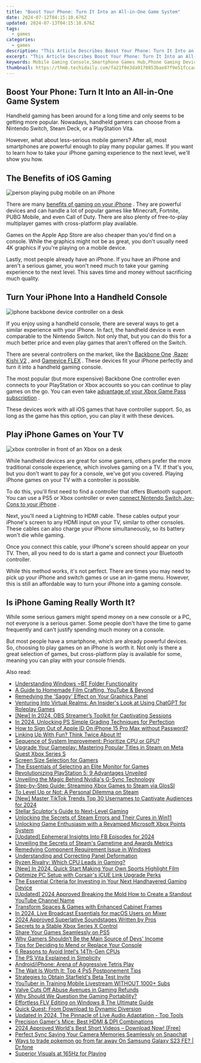 ```yaml
---
title: "Boost Your Phone: Turn It Into an All-in-One Game System"
date: 2024-07-12T04:15:10.676Z
updated: 2024-07-13T04:15:10.676Z
tags:
  - games
categories:
  - games
description: "This Article Describes Boost Your Phone: Turn It Into an All-in-One Game System"
excerpt: "This Article Describes Boost Your Phone: Turn It Into an All-in-One Game System"
keywords: Mobile Gaming Console,Smartphone Games Hub,Phone Gaming Device,All-in-One Mobile Entertainment,Portable Game System for Your Phone,Innovative Smartphone Gaming Experience,Multi-Functional Mobile Device Gaming
thumbnail: https://thmb.techidaily.com/fa21f0e3da9170853bae87f9e51fccaaee500ab182029f2762037858bef47cd1.jpg
---
```


## Boost Your Phone: Turn It Into an All-in-One Game System

 Handheld gaming has been around for a long time and only seems to be getting more popular. Nowadays, handheld gamers can choose from a Nintendo Switch, Steam Deck, or a PlayStation Vita.

 However, what about less-serious mobile gamers? After all, most smartphones are powerful enough to play many popular games. If you want to learn how to take your iPhone gaming experience to the next level, we'll show you how.

## The Benefits of iOS Gaming
![person playing pubg mobile on an iPhone](https://static1.makeuseofimages.com/wordpress/wp-content/uploads/2023/08/iphone-gameplay.jpg)

 There are many [benefits of gaming on your iPhone](https://www.makeuseof.com/reasons-to-game-on-iphone-pro-max/) . They are powerful devices and can handle a lot of popular games like Minecraft, Fortnite, PUBG Mobile, and even Call of Duty. There are also plenty of free-to-play multiplayer games with cross-platform play available.

 Games on the Apple App Store are also cheaper than you'd find on a console. While the graphics might not be as great, you don't usually need 4K graphics if you're playing on a mobile device.

 Lastly, most people already have an iPhone. If you have an iPhone and aren't a serious gamer, you won't need much to take your gaming experience to the next level. This saves time and money without sacrificing much quality.

## Turn Your iPhone Into a Handheld Console
![iphone backbone device controller on a desk](https://static1.makeuseofimages.com/wordpress/wp-content/uploads/2023/08/iphone-backbone-device-controller.jpg)

 If you enjoy using a handheld console, there are several ways to get a similar experience with your iPhone. In fact, the handheld device is even comparable to the Nintendo Switch. Not only that, but you can do this for a much better price and even play games that aren't offered on the Switch.

 There are several controllers on the market, like the [Backbone One](https://playbackbone.com/products/backbone-one/) ,[Razer Kishi V2](https://www.amazon.com/Razer-Mobile-Gaming-Controller-iPhone-Smartphone/dp/B0B16PJ31L/?tag=muo-v2-17ctmns-20&ascsubtag=UUmuoUeUpU2028571&asc%5Frefurl=https%3A%2F%2Fwww.makeuseof.com%2Fhow-to-turn-iphone-into-gaming-console%2F&asc%5Fcampaign=Evergreen) , and [Gamevice FLEX](https://gamevice.com/products/flex-for-iphone) . These devices fit your iPhone perfectly and turn it into a handheld gaming console.

 The most popular (but more expensive) Backbone One controller even connects to your PlayStation or Xbox accounts so you can continue to play games on the go. You can even take [advantage of your Xbox Game Pass subscription](https://www.makeuseof.com/reasons-to-get-xbox-game-pass/) .

 These devices work with all iOS games that have controller support. So, as long as the game has this option, you can play it with these devices.

## Play iPhone Games on Your TV
![xbox controller in front of an Xbox on a desk](https://static1.makeuseofimages.com/wordpress/wp-content/uploads/2023/08/xbox-controller.jpg)

 While handheld devices are great for some gamers, others prefer the more traditional console experience, which involves gaming on a TV. If that's you, but you don't want to pay for a console, we've got you covered. Playing iPhone games on your TV with a controller is possible.

 To do this, you'll first need to find a controller that offers Bluetooth support. You can use a PS5 or Xbox controller or even [connect Nintendo Switch Joy-Cons to your iPhone](https://www.makeuseof.com/how-to-connect-joy-cons-to-iphone/) .

 Next, you'll need a Lightning to HDMI cable. These cables output your iPhone's screen to any HDMI input on your TV, similar to other consoles. These cables can also charge your iPhone simultaneously, so its battery won't die while gaming.

 Once you connect this cable, your iPhone's screen should appear on your TV. Then, all you need to do is start a game and connect your Bluetooth controller.

 While this method works, it's not perfect. There are times you may need to pick up your iPhone and switch games or use an in-game menu. However, this is still an affordable way to turn your iPhone into a gaming console.

## Is iPhone Gaming Really Worth It?

 While some serious gamers might spend money on a new console or a PC, not everyone is a serious gamer. Some people don't have the time to game frequently and can't justify spending much money on a console.

 But most people have a smartphone, which are already powerful devices. So, choosing to play games on an iPhone is worth it. Not only is there a great selection of games, but cross-platform play is available for some, meaning you can play with your console friends.


<ins class="adsbygoogle"
     style="display:block"
     data-ad-format="autorelaxed"
     data-ad-client="ca-pub-7571918770474297"
     data-ad-slot="1223367746"></ins>



<ins class="adsbygoogle"
     style="display:block"
     data-ad-client="ca-pub-7571918770474297"
     data-ad-slot="8358498916"
     data-ad-format="auto"
     data-full-width-responsive="true"></ins>



<span class="atpl-alsoreadstyle">Also read:</span>
<div><ul>
<li><a href="https://win11.techidaily.com/understanding-windows-bt-folder-functionality/"><u>Understanding Windows ~BT Folder Functionality</u></a></li>
<li><a href="https://youtube-videos.techidaily.com/a-guide-to-homemade-film-crafting-youtube-and-beyond/"><u>A Guide to Homemade Film Crafting, YouTube & Beyond</u></a></li>
<li><a href="https://games-able.techidaily.com/remedying-the-saggy-effect-on-your-graphics-panel/"><u>Remedying the 'Saggy' Effect on Your Graphics Panel</u></a></li>
<li><a href="https://games-able.techidaily.com/venturing-into-virtual-realms-an-insiders-look-at-using-chatgpt-for-roleplay-games/"><u>Venturing Into Virtual Realms: An Insider's Look at Using ChatGPT for Roleplay Games</u></a></li>
<li><a href="https://remote-screen-capture.techidaily.com/new-in-2024-obs-streamers-toolkit-for-captivating-sessions/"><u>[New] In 2024, OBS Streamer’s Toolkit for Captivating Sessions</u></a></li>
<li><a href="https://some-approaches.techidaily.com/in-2024-unlocking-ps-simple-grading-techniques-for-perfection/"><u>In 2024, Unlocking PS  Simple Grading Techniques for Perfection</u></a></li>
<li><a href="https://apple-account.techidaily.com/how-to-sign-out-of-apple-id-on-iphone-15-pro-max-without-password-by-drfone-ios/"><u>How to Sign Out of Apple ID On iPhone 15 Pro Max without Password?</u></a></li>
<li><a href="https://games-able.techidaily.com/1719169077022-linking-up-with-fun-think-twice-about-it/"><u>Linking Up With Fun? Think Twice About It!</u></a></li>
<li><a href="https://games-able.techidaily.com/sequence-of-system-improvement-prioritize-cpu-or-gpu/"><u>Sequence of System Improvement: Prioritize CPU or GPU?</u></a></li>
<li><a href="https://games-able.techidaily.com/upgrade-your-gameplay-mastering-popular-titles-in-steam-on-meta-quest-xbox-series-s/"><u>Upgrade Your Gameplay: Mastering Popular Titles in Steam on Meta Quest Xbox Series S</u></a></li>
<li><a href="https://games-able.techidaily.com/screen-size-selection-for-gamers/"><u>Screen Size Selection for Gamers</u></a></li>
<li><a href="https://games-able.techidaily.com/the-essentials-of-selecting-an-elite-monitor-for-games/"><u>The Essentials of Selecting an Elite Monitor for Games</u></a></li>
<li><a href="https://games-able.techidaily.com/revolutionizing-playstation-5-9-advantages-unveiled/"><u>Revolutionizing PlayStation 5: 9 Advantages Unveiled</u></a></li>
<li><a href="https://games-able.techidaily.com/unveiling-the-magic-behind-nvidias-g-sync-technology/"><u>Unveiling the Magic Behind Nvidia's G-Sync Technology</u></a></li>
<li><a href="https://games-able.techidaily.com/step-by-step-guide-streaming-xbox-games-to-steam-via-glossi/"><u>Step-by-Step Guide: Streaming Xbox Games to Steam via GlosSI</u></a></li>
<li><a href="https://games-able.techidaily.com/to-level-up-or-not-a-personal-dilemma-on-steam/"><u>To Level Up or Not: A Personal Dilemma on Steam</u></a></li>
<li><a href="https://tiktok-video-recordings.techidaily.com/new-master-tiktok-trends-top-30-usernames-to-captivate-audiences-for-2024/"><u>[New] Master TikTok Trends  Top 30 Usernames to Captivate Audiences for 2024</u></a></li>
<li><a href="https://games-able.techidaily.com/stellar-sculptors-guide-to-next-level-gaming/"><u>Stellar Sculptor's Guide to Next-Level Gaming</u></a></li>
<li><a href="https://games-able.techidaily.com/unlocking-the-secrets-of-steam-errors-and-their-cures-in-win11/"><u>Unlocking the Secrets of Steam Errors and Their Cures in Win11</u></a></li>
<li><a href="https://games-able.techidaily.com/unlocking-game-enthusiasm-with-a-revamped-microsoft-xbox-points-system/"><u>Unlocking Game Enthusiasm with a Revamped Microsoft Xbox Points System</u></a></li>
<li><a href="https://facebook-video-recording.techidaily.com/updated-ephemeral-insights-into-fb-episodes-for-2024/"><u>[Updated] Ephemeral Insights Into FB Episodes for 2024</u></a></li>
<li><a href="https://games-able.techidaily.com/unveiling-the-secrets-of-steams-gametime-and-awards-metrics/"><u>Unveiling the Secrets of Steam's Gametime and Awards Metrics</u></a></li>
<li><a href="https://games-able.techidaily.com/remedying-component-requirement-issue-in-windows/"><u>Remedying Component Requirement Issue in Windows</u></a></li>
<li><a href="https://games-able.techidaily.com/understanding-and-correcting-panel-deformation/"><u>Understanding and Correcting Panel Deformation</u></a></li>
<li><a href="https://games-able.techidaily.com/ryzen-rivalry-which-cpu-leads-in-gaming/"><u>Ryzen Rivalry: Which CPU Leads in Gaming?</u></a></li>
<li><a href="https://youtube-tips.techidaily.com/n-2024-quick-start-making-your-own-sports-highlight-film/"><u>[New] In 2024, Quick Start  Making Your Own Sports Highlight Film</u></a></li>
<li><a href="https://games-able.techidaily.com/optimize-pc-setup-with-corsairs-icue-link-upgrade-perks/"><u>Optimize PC Setup with Corsair's iCUE Link Upgrade Perks</u></a></li>
<li><a href="https://games-able.techidaily.com/the-essential-criteria-for-investing-in-your-next-handhayered-gaming-device/"><u>The Essential Criteria for Investing in Your Next Handhayered Gaming Device</u></a></li>
<li><a href="https://eaxpv-info.techidaily.com/updated-2024-approved-breaking-the-mold-how-to-create-a-standout-youtube-channel-name/"><u>[Updated] 2024 Approved  Breaking the Mold  How to Create a Standout YouTube Channel Name</u></a></li>
<li><a href="https://games-able.techidaily.com/1719167533097-transform-spaces-and-games-with-enhanced-cabinet-frames/"><u>Transform Spaces & Games with Enhanced Cabinet Frames</u></a></li>
<li><a href="https://extra-skills.techidaily.com/in-2024-live-broadcast-essentials-for-macos-users-on-mixer/"><u>In 2024, Live Broadcast Essentials for macOS Users on Mixer</u></a></li>
<li><a href="https://article-tips.techidaily.com/2024-approved-superlative-soundstages-written-by-pros/"><u>2024 Approved  Superlative Soundstages Written by Pros</u></a></li>
<li><a href="https://games-able.techidaily.com/secrets-to-a-stable-xbox-series-x-control/"><u>Secrets to a Stable Xbox Series X Control</u></a></li>
<li><a href="https://games-able.techidaily.com/share-your-games-seamlessly-on-ps5/"><u>Share Your Games Seamlessly on PS5</u></a></li>
<li><a href="https://games-able.techidaily.com/why-gamers-shouldnt-be-the-main-source-of-devs-income/"><u>Why Gamers Shouldn’t Be the Main Source of Devs' Income</u></a></li>
<li><a href="https://games-able.techidaily.com/tips-for-deciding-to-mend-or-replace-your-console/"><u>Tips for Deciding to Mend or Replace Your Console</u></a></li>
<li><a href="https://games-able.techidaily.com/6-reasons-to-avoid-intels-14th-gen-cpus/"><u>6 Reasons to Avoid Intel's 14Th-Gen CPUs</u></a></li>
<li><a href="https://games-able.techidaily.com/the-ps-vita-explained-in-simplicity/"><u>The PS Vita Explained in Simplicity</u></a></li>
<li><a href="https://games-able.techidaily.com/androidiphone-arena-of-aggressive-tetris-play/"><u>Android/iPhone: Arena of Aggressive Tetris Play</u></a></li>
<li><a href="https://games-able.techidaily.com/the-wait-is-worth-it-top-4-ps5-postponement-tips/"><u>The Wait Is Worth It: Top 4 Ps5 Postponement Tips</u></a></li>
<li><a href="https://games-able.techidaily.com/strategies-to-obtain-starfields-beta-test-invite/"><u>Strategies to Obtain Starfield's Beta Test Invite</u></a></li>
<li><a href="https://extra-hints.techidaily.com/youtuber-in-training-mobile-livestream-without-1000plus-subs/"><u>YouTuber in Training  Mobile Livestream WITHOUT 1000+ Subs</u></a></li>
<li><a href="https://games-able.techidaily.com/valve-cuts-off-abuse-avenues-in-gaming-refunds/"><u>Valve Cuts Off Abuse Avenues in Gaming Refunds</u></a></li>
<li><a href="https://games-able.techidaily.com/why-should-we-question-the-gaming-portability/"><u>Why Should We Question the Gaming Portability?</u></a></li>
<li><a href="https://video-ai-editor.techidaily.com/effortless-flv-editing-on-windows-8-the-ultimate-guide/"><u>Effortless FLV Editing on Windows 8 The Ultimate Guide</u></a></li>
<li><a href="https://games-able.techidaily.com/quick-quest-from-download-to-dynamic-diversion/"><u>Quick Quest: From Download to Dynamic Diversion</u></a></li>
<li><a href="https://audio-shaping.techidaily.com/updated-in-2024-the-pinnacle-of-live-audio-adaptation-top-tools/"><u>Updated In 2024, The Pinnacle of Live Audio Adaptation - Top Tools</u></a></li>
<li><a href="https://games-able.techidaily.com/precision-gamers-mice-best-hdmi-and-dpi-combinations/"><u>Precision Gamer's Mice: Best HDMI & DPI Combinations</u></a></li>
<li><a href="https://facebook-video-share.techidaily.com/2024-approved-worlds-best-short-videos-download-now-free/"><u>2024 Approved  World's Best Short Videos – Download Now! (Free)</u></a></li>
<li><a href="https://tiktok-clips.techidaily.com/perfect-sync-saving-your-camera-memories-seamlessly-on-snapchat/"><u>Perfect Sync  Saving Your Camera Memories Seamlessly on Snapchat</u></a></li>
<li><a href="https://change-location.techidaily.com/ways-to-trade-pokemon-go-from-far-away-on-samsung-galaxy-s23-fe-drfone-by-drfone-virtual-android/"><u>Ways to trade pokemon go from far away On Samsung Galaxy S23 FE? | Dr.fone</u></a></li>
<li><a href="https://games-able.techidaily.com/superior-visuals-at-165hz-for-playing/"><u>Superior Visuals at 165Hz for Playing</u></a></li>
</ul></div>
